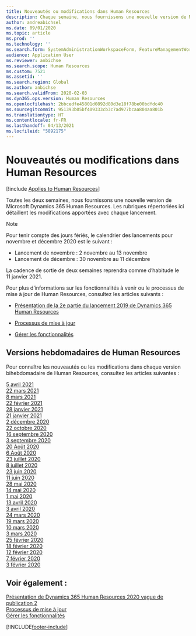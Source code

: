 ```yaml
---
title: Nouveautés ou modifications dans Human Resources
description: Chaque semaine, nous fournissons une nouvelle version de Microsoft Dynamics 365 Human Resources. Les rubriques répertoriées ici détaillent les modifications apportées chaque semaine.
author: andreabichsel
ms.date: 09/01/2020
ms.topic: article
ms.prod: ''
ms.technology: ''
ms.search.form: SystemAdministrationWorkspaceForm, FeatureManagementWorkspace
audience: Application User
ms.reviewer: anbichse
ms.search.scope: Human Resources
ms.custom: 7521
ms.assetid: ''
ms.search.region: Global
ms.author: anbichse
ms.search.validFrom: 2020-02-03
ms.dyn365.ops.version: Human Resources
ms.openlocfilehash: 2bbcedfe45801d0892d80d3e18f78be00bdfdc40
ms.sourcegitcommit: 951393b05bf409333cb3c7ad977bcaa804aa801b
ms.translationtype: HT
ms.contentlocale: fr-FR
ms.lasthandoff: 04/13/2021
ms.locfileid: "5892175"
---
```

# <a name="whats-new-or-changed-in-human-resources"></a>Nouveautés ou modifications dans Human Resources

[!include [Applies to Human Resources](../includes/applies-to-hr.md)]

Toutes les deux semaines, nous fournissons une nouvelle version de Microsoft Dynamics 365 Human Resources. Les rubriques répertoriées ici détaillent les modifications apportées avec chaque lancement.

>[!NOTE]
>Pour tenir compte des jours fériés, le calendrier des lancements pour novembre et décembre 2020 est le suivant :
>
>- Lancement de novembre : 2 novembre au 13 novembre
>- Lancement de décembre : 30 novembre au 11 décembre
> 
>La cadence de sortie de deux semaines reprendra comme d’habitude le 11 janvier 2021.

Pour plus d’informations sur les fonctionnalités à venir ou le processus de mise à jour de Human Resources, consultez les articles suivants : 

- [Présentation de la 2e partie du lancement 2019 de Dynamics 365 Human Resources](/dynamics365-release-plan/2019wave2/dynamics365-human-resources/)

- [Processus de mise à jour](hr-admin-setup-update-process.md)

- [Gérer les fonctionnalités](hr-admin-manage-features.md)

## <a name="human-resources-weekly-releases"></a>Versions hebdomadaires de Human Resources

Pour connaître les nouveautés ou les modifications dans chaque version bihebdomadaire de Human Resources, consultez les articles suivantes :

[5 avril 2021](hr-whats-new-2021-04-05.md)</br>
[22 mars 2021](hr-whats-new-2021-03-22.md)</br>
[8 mars 2021](hr-whats-new-2021-03-08.md)</br>
[22 février 2021](hr-whats-new-2021-02-22.md)</br>
[28 janvier 2021](hr-whats-new-2021-01-28.md)</br>
[21 janvier 2021](hr-whats-new-2021-01-21.md)</br>
[2 décembre 2020](hr-whats-new-2020-12-02.md)</br>
[22 octobre 2020](hr-whats-new-2020-10-22.md)</br>
[16 septembre 2020](hr-whats-new-2020-09-16.md)</br>
[3 septembre 2020](hr-whats-new-2020-09-03.md)</br>
[20 Août 2020](hr-whats-new-2020-08-20.md)</br>
[6 Août 2020](hr-whats-new-2020-08-06.md)</br>
[23 juillet 2020](hr-whats-new-2020-07-23.md)</br>
[8 juillet 2020](hr-whats-new-2020-07-08.md)</br>
[23 juin 2020](hr-whats-new-2020-06-23.md)</br>
[11 juin 2020](hr-whats-new-2020-06-11.md)</br>
[28 mai 2020](hr-whats-new-2020-05-28.md)</br>
[14 mai 2020](hr-whats-new-2020-05-14.md)</br>
[1 mai 2020](hr-whats-new-2020-05-01.md)</br>
[13 avril 2020](hr-whats-new-2020-04-13.md)</br>
[3 avril 2020](hr-whats-new-2020-04-03.md)</br>
[24 mars 2020](hr-whats-new-2020-03-24.md)</br>
[19 mars 2020](hr-whats-new-2020-03-19.md)</br>
[10 mars 2020](hr-whats-new-2020-03-10.md)</br>
[3 mars 2020](hr-whats-new-2020-03-03.md)</br>
[25 février 2020](hr-whats-new-2020-02-25.md)</br>
[18 février 2020](hr-whats-new-2020-02-18.md)</br>
[12 février 2020](hr-whats-new-2020-02-12.md)</br>
[7 février 2020](hr-whats-new-2020-02-07.md)</br>
[3 février 2020](hr-whats-new-2020-02-03.md)

## <a name="see-also"></a>Voir également :

[Présentation de Dynamics 365 Human Resources 2020 vague de publication 2](/dynamics365-release-plan/2020wave2/human-resources/dynamics365-human-resources/)</br>
[Processus de mise à jour](hr-admin-setup-update-process.md)</br>
[Gérer les fonctionnalités](hr-admin-manage-features.md)


[!INCLUDE[footer-include](../includes/footer-banner.md)]